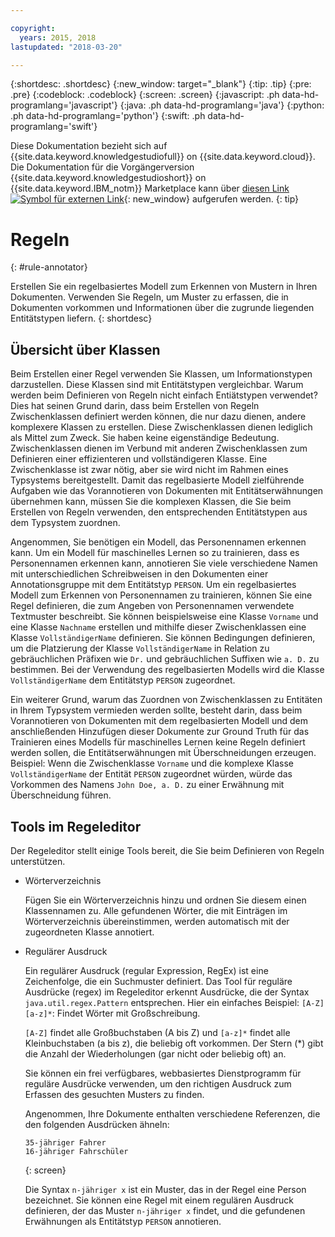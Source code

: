 ```yaml
---

copyright:
  years: 2015, 2018
lastupdated: "2018-03-20"

---
```


{:shortdesc: .shortdesc}
{:new_window: target="_blank"}
{:tip: .tip}
{:pre: .pre}
{:codeblock: .codeblock}
{:screen: .screen}
{:javascript: .ph data-hd-programlang='javascript'}
{:java: .ph data-hd-programlang='java'}
{:python: .ph data-hd-programlang='python'}
{:swift: .ph data-hd-programlang='swift'}

Diese Dokumentation bezieht sich auf {{site.data.keyword.knowledgestudiofull}} on {{site.data.keyword.cloud}}. Die Dokumentation für die Vorgängerversion {{site.data.keyword.knowledgestudioshort}} on {{site.data.keyword.IBM_notm}} Marketplace kann über [diesen Link![Symbol für externen Link](../../icons/launch-glyph.svg "Symbol für externen Link")](https://{DomainName}/docs/services/knowledge-studio/rule-annotator.html){: new_window} aufgerufen werden.
{: tip}

# Regeln
{: #rule-annotator}

Erstellen Sie ein regelbasiertes Modell zum Erkennen von Mustern in Ihren Dokumenten. Verwenden Sie Regeln, um Muster zu erfassen, die in Dokumenten vorkommen und Informationen über die zugrunde liegenden Entitätstypen liefern.
{: shortdesc}

## Übersicht über Klassen

Beim Erstellen einer Regel verwenden Sie Klassen, um Informationstypen darzustellen. Diese Klassen sind mit Entitätstypen vergleichbar. Warum werden beim Definieren von Regeln nicht einfach Entiätstypen verwendet? Dies hat seinen Grund darin, dass beim Erstellen von Regeln Zwischenklassen definiert werden können, die nur dazu dienen, andere komplexere Klassen zu erstellen. Diese Zwischenklassen dienen lediglich als Mittel zum Zweck. Sie haben keine eigenständige Bedeutung. Zwischenklassen dienen im Verbund mit anderen Zwischenklassen zum Definieren einer effizienteren und vollständigeren Klasse. Eine Zwischenklasse ist zwar nötig, aber sie wird nicht im Rahmen eines Typsystems bereitgestellt. Damit das regelbasierte Modell zielführende Aufgaben wie das Vorannotieren von Dokumenten mit Entitätserwähnungen übernehmen kann, müssen Sie die komplexen Klassen, die Sie beim Erstellen von Regeln verwenden, den entsprechenden Entitätstypen aus dem Typsystem zuordnen.

Angenommen, Sie benötigen ein Modell, das Personennamen erkennen kann. Um ein Modell für maschinelles Lernen so zu trainieren, dass es Personennamen erkennen kann, annotieren Sie viele verschiedene Namen mit unterschiedlichen Schreibweisen in den Dokumenten einer Annotationsgruppe mit dem Entitätstyp `PERSON`. Um ein regelbasiertes Modell zum Erkennen von Personennamen zu trainieren, können Sie eine Regel definieren, die zum Angeben von Personennamen verwendete Textmuster beschreibt. Sie können beispielsweise eine Klasse `Vorname` und eine Klasse `Nachname` erstellen und mithilfe dieser Zwischenklassen eine Klasse `VollständigerName` definieren. Sie können Bedingungen definieren, um die Platzierung der Klasse `VollständigerName` in Relation zu gebräuchlichen Präfixen wie `Dr.` und gebräuchlichen Suffixen wie `a. D.` zu bestimmen. Bei der Verwendung des regelbasierten Modells wird die Klasse `VollständigerName` dem Entitätstyp `PERSON` zugeordnet.

Ein weiterer Grund, warum das Zuordnen von Zwischenklassen zu Entitäten in Ihrem Typsystem vermieden werden sollte, besteht darin, dass beim Vorannotieren von Dokumenten mit dem regelbasierten Modell und dem anschließenden Hinzufügen dieser Dokumente zur Ground Truth für das Trainieren eines Modells für maschinelles Lernen keine Regeln definiert werden sollen, die Entitätserwähnungen mit Überschneidungen erzeugen. Beispiel: Wenn die Zwischenklasse `Vorname` und die komplexe Klasse `VollständigerName` der Entität `PERSON` zugeordnet würden, würde das Vorkommen des Namens `John Doe, a. D.` zu einer Erwähnung mit Überschneidung führen.

## Tools im Regeleditor

Der Regeleditor stellt einige Tools bereit, die Sie beim Definieren von Regeln unterstützen.

- Wörterverzeichnis

    Fügen Sie ein Wörterverzeichnis hinzu und ordnen Sie diesem einen Klassennamen zu. Alle gefundenen Wörter, die mit Einträgen im Wörterverzeichnis übereinstimmen, werden automatisch mit der zugeordneten Klasse annotiert.

- Regulärer Ausdruck

    Ein regulärer Ausdruck (regular Expression, RegEx) ist eine Zeichenfolge, die ein Suchmuster definiert. Das Tool für reguläre Ausdrücke (regex) im Regeleditor erkennt Ausdrücke, die der Syntax `java.util.regex.Pattern` entsprechen. Hier ein einfaches Beispiel:
    `[A-Z][a-z]*`: Findet Wörter mit Großschreibung.

    `[A-Z]` findet alle Großbuchstaben (A bis Z) und `[a-z]*` findet alle Kleinbuchstaben (a bis z), die beliebig oft vorkommen. Der Stern (*) gibt die Anzahl der Wiederholungen (gar nicht oder beliebig oft) an.

    Sie können ein frei verfügbares, webbasiertes Dienstprogramm für reguläre Ausdrücke verwenden, um den richtigen Ausdruck zum Erfassen des gesuchten Musters zu finden.

    Angenommen, Ihre Dokumente enthalten verschiedene Referenzen, die den folgenden Ausdrücken ähneln:

    ```
    35-jähriger Fahrer
    16-jähriger Fahrschüler
    ```
    {: screen}

    Die Syntax `n-jähriger x` ist ein Muster, das in der Regel eine Person bezeichnet. Sie können eine Regel mit einem regulären Ausdruck definieren, der das Muster `n-jähriger x` findet, und die gefundenen Erwähnungen als Entitätstyp `PERSON` annotieren.
